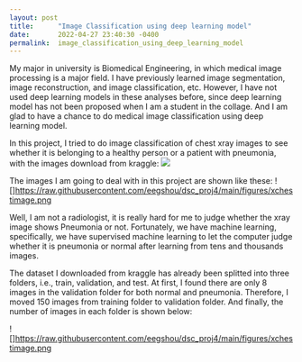 ```yaml
---
layout: post
title:      "Image Classification using deep learning model"
date:       2022-04-27 23:40:30 -0400
permalink:  image_classification_using_deep_learning_model
---
```



My major in university is Biomedical Engineering, in which medical image processing is a major field. I have previously learned image segmentation, image reconstruction, and image classification, etc. However, I have not used deep learning models in these analyses before, since deep learning model has not been proposed when I am a student in the collage. And I am glad to have a chance to do medical image classification using deep learning model.

In this project, I tried to do image classification of chest xray images to see whether it is belonging to a healthy person or a patient with pneumonia, with the images download from kraggle:  ![](https://www.kaggle.com/datasets/paultimothymooney/chest-xray-pneumonia)


The images I am going to deal with in this project are shown like these:
![]https://raw.githubusercontent.com/eegshou/dsc_proj4/main/figures/xchestimage.png

Well, I am not a radiologist, it is really hard for me to judge whether the xray image shows Pneumonia or not. Fortunately, we have machine learning, specifically, we have supervised machine learning to let the computer judge whether it is pneumonia or normal after learning from tens and thousands images.

The dataset I downloaded from kraggle has already been splitted into three folders, i.e., train, validation, and test. At first, I found there are only 8 images in the validation folder for both normal and pneumonia. Therefore, I moved 150 images from training folder to validation folder. And finally, the number of images in each folder is shown below:

![]https://raw.githubusercontent.com/eegshou/dsc_proj4/main/figures/xchestimage.png




